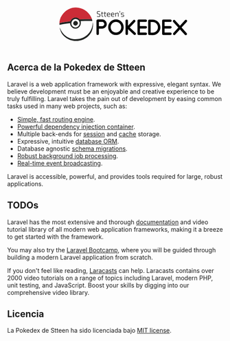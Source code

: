 <p align="center"><svg version="1.1" id="Capa_1" xmlns="http://www.w3.org/2000/svg" xmlns:xlink="http://www.w3.org/1999/xlink" x="0px" y="0px"
	 viewBox="0 0 2700 600" style="enable-background:new 0 0 2700 600;" xml:space="preserve">
<style type="text/css">
	.st0{fill:#CB2C37;}
	.st1{fill:#212422;}
</style>
<g>
	<path class="st0" d="M652.3,272.6c-1.1-11.5,1.5-22.6,3.7-33.8c2.6-13.3,7.8-25.8,11.8-38.7c1.7-5.5,6.7-9.5,9.2-15
		c6.5-14.2,16.1-26.4,26.4-38.2c16.7-19.2,36-35.4,58.7-46.8c41.7-20.8,85.6-28.6,131.7-19.7c36.7,7.1,69.9,22,98.7,46.1
		c27.4,23,48,50.9,61.7,84.1c1.9,4.7,2.6,9.6,4.1,14.4c-1.4-1.2-2.8-1.9-4.8-1.9c-10.5-0.2-21.1-0.6-31.6-0.7
		c-37.5-0.2-75-0.1-112.4,3.2c-2.4,0.2-5.2,0.7-7-1.5c-6-7.1-13.7-11.7-21.9-15.8c-16.1-8.2-32.8-8.4-49.4-3.3
		c-16.3,5-28.7,15.6-36.7,31.1c-3.7,7.3-7.5,13.7-18.1,14c-14.4,0.4-28.6,3.7-43,5.3c-19,2-37.7,5.7-56.2,10
		C668.9,267.2,660.7,270.1,652.3,272.6z"/>
	<path class="st1" d="M652.3,272.6c8.3-2.5,16.6-5.4,25-7.4c18.5-4.3,37.2-7.9,56.2-10c14.4-1.5,28.6-4.8,43-5.3
		c10.6-0.3,14.3-6.7,18.1-14c8-15.5,20.4-26.1,36.7-31.1c16.6-5.1,33.3-4.9,49.4,3.3c8.2,4.2,15.9,8.7,21.9,15.8
		c1.9,2.2,4.6,1.7,7,1.5c37.4-3.2,74.9-3.3,112.4-3.2c10.5,0.1,21.1,0.5,31.6,0.7c2,0,3.4,0.7,4.8,1.9c1.6,5.6,3.6,11.2,3.8,17.1
		c0.1,2.2,0.2,3-2.5,3.1c-4.2,0.2-8.3,0.1-12.6-0.6c-5.9-1-12.1-0.9-18.2-1c-31.3-0.6-62.5,0-93.7,2.2c-6,0.4-12.1,0.9-17.8,0.9
		c3.1,20.4,3.4,39.9-7.9,58.6c-10.7,17.6-25.2,29.1-45,33.4c-22.2,4.9-41.4-1.8-57.7-17.5c-14-13.5-21.1-30.1-21.7-49.7
		c-29.8,2.5-59.2,7-88.6,12.2c-13.1,2.3-25.9,5.9-38.9,8.7c-4.1,0.9-5.8,0.4-5.4-4.3C652.7,283,652.4,277.8,652.3,272.6z
		 M852.2,325.1c24.7,1.5,52.2-22.4,52.2-53.3c0-32.9-26.7-52.4-52.7-51.9c-25.6,0.5-50.6,25.9-50.7,56.4
		C800.8,301.5,825.7,326.9,852.2,325.1z"/>
	<path class="st1" d="M655.7,325c40,110,137.7,159.3,232.5,144.4c112.3-17.6,181.2-113.4,179-208.8c2.7,5,2.6,9.8,3,14.3
		c2.3,22.3,0,44.3-5,66.1c-5.6,24.1-15.1,46.4-29.7,66.2c-22.2,30.3-50.7,53.3-85.7,67.7c-35.5,14.5-72.2,20.6-110.7,17.7
		c-48-3.7-89.2-22.7-124.7-54.1c-27.3-24.2-46-54.3-54.2-90.2C658.5,340.6,655.4,333.1,655.7,325z"/>
	<path class="st1" d="M853,243.1c16.6,0.3,30.1,13.6,29.7,29.4c-0.4,15.1-16.3,30.2-31.3,29.7c-13.8-0.5-27.5-14.3-27.2-27.3
		C824.6,257.1,837.6,242.8,853,243.1z"/>
</g>
<g>
	<path d="M1141,122.6c3.2,0.1,6.3,0.2,9.6,0.5c3.2,0.3,6.4,0.7,9.7,1.3l-0.5,4.6c-2.8-0.2-5.9-0.4-9.1-0.5c-3.2-0.1-6.3-0.2-9.4-0.2
		c-2.6,0-4.9,0.1-6.8,0.3c-1.9,0.2-3.5,0.6-4.7,1.4c-1.2,0.7-2.1,1.9-2.7,3.5s-0.8,3.9-0.8,6.8c0,4.1,0.7,7,2.1,8.7
		c1.4,1.7,3.8,2.9,7.1,3.5l14,2.9c5,1,8.5,3,10.5,5.9c2,2.9,2.9,7,2.9,12.4c0,3.9-0.4,7.1-1.4,9.4s-2.2,4.1-4,5.4
		c-1.8,1.2-4,2.1-6.7,2.5c-2.7,0.4-5.9,0.7-9.6,0.7c-2.3,0-5.2-0.1-8.6-0.3c-3.4-0.2-7.3-0.6-11.7-1.4l0.5-4.6
		c3.3,0.1,6,0.2,8.3,0.3c2.2,0.1,4.2,0.2,6,0.2c1.8,0,3.7,0,5.7,0c3.7-0.1,6.7-0.4,8.9-1c2.2-0.6,3.8-1.7,4.7-3.5
		c0.9-1.7,1.4-4.4,1.4-7.9c0-2.9-0.3-5.2-0.9-6.8c-0.6-1.6-1.6-2.9-3-3.8c-1.4-0.9-3.2-1.5-5.4-1.9l-14.2-3c-4.8-1-8.1-2.9-10.1-5.8
		c-2-2.9-2.9-7-2.9-12.1c0-3.9,0.4-7.1,1.3-9.4c0.9-2.3,2.2-4.1,3.9-5.3c1.7-1.2,3.9-1.9,6.5-2.3
		C1134.3,122.8,1137.4,122.6,1141,122.6z"/>
	<path d="M1201.1,143.6v5h-30.4V144l9.2-0.5H1201.1z M1185.3,129.5v49.3c0,2.4,0.6,4.1,1.7,5.2c1.1,1.1,2.8,1.6,5.2,1.6h7.6l0.8,4.5
		c-1,0.3-2.1,0.5-3.3,0.6c-1.3,0.2-2.5,0.3-3.6,0.3c-1.2,0.1-2.1,0.1-2.8,0.1c-3.8,0-6.7-1-8.6-3c-2-2-2.9-4.9-2.9-8.7v-50H1185.3z"
		/>
	<path d="M1236.7,143.6v5h-30.4V144l9.2-0.5H1236.7z M1220.9,129.5v49.3c0,2.4,0.6,4.1,1.7,5.2c1.1,1.1,2.8,1.6,5.2,1.6h7.6l0.8,4.5
		c-1,0.3-2.1,0.5-3.3,0.6c-1.3,0.2-2.5,0.3-3.6,0.3c-1.2,0.1-2.1,0.1-2.8,0.1c-3.8,0-6.7-1-8.6-3c-2-2-2.9-4.9-2.9-8.7v-50H1220.9z"
		/>
	<path d="M1265.9,142.4c6.7,0,11.6,1.2,14.7,3.7c3.1,2.4,4.7,6.1,4.8,10.9c0.1,4.2-0.7,7.4-2.4,9.7c-1.7,2.3-4.5,3.4-8.4,3.4h-27.1
		v-4.8h25.8c2.4,0,4-0.8,4.8-2.3c0.8-1.5,1.2-3.5,1.2-5.8c-0.1-3.3-1.1-5.7-3.2-7.2c-2.1-1.4-5.3-2.2-9.9-2.2
		c-3.7,0-6.7,0.6-8.9,1.7c-2.2,1.2-3.7,3.1-4.6,5.8c-0.9,2.7-1.4,6.5-1.4,11.2c0,5.2,0.5,9.3,1.6,12.1c1.1,2.9,2.8,4.9,5.2,6
		c2.4,1.1,5.5,1.7,9.4,1.7c2.7,0,5.5-0.1,8.4-0.3c2.9-0.2,5.5-0.5,7.7-0.8l0.7,4.2c-1.4,0.5-3.1,0.9-5.2,1.3
		c-2.1,0.3-4.2,0.6-6.5,0.8c-2.2,0.2-4.2,0.3-5.9,0.3c-5.3,0-9.5-0.8-12.7-2.5c-3.2-1.6-5.5-4.3-7-7.9c-1.5-3.6-2.2-8.4-2.2-14.3
		c0-6.1,0.7-10.9,2.2-14.5c1.4-3.5,3.7-6.1,6.8-7.6C1256.9,143.2,1260.9,142.4,1265.9,142.4z"/>
	<path d="M1317.4,142.4c6.7,0,11.6,1.2,14.7,3.7c3.1,2.4,4.7,6.1,4.8,10.9c0.1,4.2-0.7,7.4-2.4,9.7c-1.7,2.3-4.5,3.4-8.4,3.4h-27.1
		v-4.8h25.8c2.4,0,4-0.8,4.8-2.3c0.8-1.5,1.2-3.5,1.2-5.8c-0.1-3.3-1.1-5.7-3.2-7.2s-5.3-2.2-9.9-2.2c-3.7,0-6.7,0.6-8.9,1.7
		c-2.2,1.2-3.7,3.1-4.6,5.8c-0.9,2.7-1.4,6.5-1.4,11.2c0,5.2,0.5,9.3,1.6,12.1c1.1,2.9,2.8,4.9,5.2,6c2.4,1.1,5.5,1.7,9.4,1.7
		c2.7,0,5.5-0.1,8.4-0.3c2.9-0.2,5.5-0.5,7.7-0.8l0.7,4.2c-1.4,0.5-3.1,0.9-5.2,1.3c-2.1,0.3-4.3,0.6-6.5,0.8
		c-2.2,0.2-4.2,0.3-5.9,0.3c-5.3,0-9.5-0.8-12.7-2.5c-3.2-1.6-5.5-4.3-7-7.9c-1.5-3.6-2.2-8.4-2.2-14.3c0-6.1,0.7-10.9,2.2-14.5
		c1.4-3.5,3.7-6.1,6.8-7.6C1308.4,143.2,1312.4,142.4,1317.4,142.4z"/>
	<path d="M1355.3,143.6l0.5,8.9l0.5,1.5v36.5h-6.1v-46.8H1355.3z M1377.3,142.4c8.4,0,12.6,4.3,12.6,12.8v35.2h-6.1v-33.5
		c0-3.3-0.6-5.7-1.9-7.1c-1.3-1.4-3.3-2.1-6.2-2.1c-3.2,0-6.2,0.7-9.3,2.2c-3,1.5-6.6,3.6-10.8,6.3l-0.3-4.5c3.8-3,7.5-5.2,11.2-6.9
		C1370.2,143.2,1373.8,142.4,1377.3,142.4z"/>
	<path d="M1407.2,120.7c0.8,0,1.4,0.2,1.8,0.5c0.4,0.4,0.5,0.9,0.5,1.8v5.9c-0.1,1.5-0.2,3.1-0.4,4.6c-0.2,1.5-0.5,3-0.9,4.5
		c-0.4,1.5-0.9,2.9-1.5,4.3l-2.8-0.9c0.2-1.9,0.4-3.7,0.5-5.2c0.1-1.5,0.2-3.4,0.2-5.7c-1.2,0-1.7-0.6-1.7-1.9l0.1-5.6
		c0-0.8,0.2-1.4,0.6-1.8c0.4-0.4,1-0.5,1.8-0.5H1407.2z"/>
	<path d="M1438.2,142.4c2,0,4.1,0.1,6.3,0.2c2.2,0.1,4.4,0.3,6.6,0.5c2.2,0.2,4.2,0.4,6.2,0.7l-0.6,4.5c-2.9-0.2-5.9-0.3-8.9-0.4
		s-6-0.1-8.9-0.1c-3.1-0.1-5.6,0-7.4,0.2c-1.8,0.2-3.2,0.9-4.1,1.9c-0.9,1.1-1.3,2.8-1.3,5.3c0,2.8,0.6,4.7,1.8,5.7
		c1.2,1,3,1.7,5.4,2.2l14.4,2.7c3.6,0.7,6.3,2,8.1,3.9c1.8,1.9,2.7,4.7,2.7,8.6c0,3.9-0.7,6.8-2.1,8.7c-1.4,1.9-3.6,3.1-6.5,3.7
		c-2.9,0.6-6.5,0.9-10.8,0.9c-1.9,0-4.4-0.1-7.5-0.2c-3.1-0.1-6.6-0.5-10.4-1.1l0.5-4.4c1.7,0.1,3.5,0.1,5.2,0.2
		c1.7,0.1,3.5,0.2,5.4,0.2c1.8,0,3.7,0,5.7,0c3.7-0.1,6.6-0.3,8.7-0.6c2.1-0.4,3.6-1.1,4.5-2.3c0.9-1.2,1.4-2.9,1.4-5.2
		c0-2.7-0.7-4.5-2.2-5.5c-1.5-1-3.3-1.7-5.6-2.1l-14.3-2.6c-2.4-0.5-4.3-1.3-5.9-2.3c-1.5-1-2.7-2.3-3.4-4.1
		c-0.7-1.7-1.1-3.8-1.1-6.4c0-3.7,0.6-6.5,1.9-8.4c1.3-1.8,3.3-3,5.9-3.6C1430.7,142.6,1434,142.3,1438.2,142.4z"/>
</g>
<g>
	<path d="M1242.9,283.9c0,30.1-26.5,55.9-58.2,55.9h-40.3v64c0,8.4-6.6,15.1-15.1,15.1c-8.4,0-15.1-6.6-15.1-15.1v-162
		c0-7.9,6.4-14.5,14.3-15.1v-1.5h58.2C1217.1,225.2,1242.9,252,1242.9,283.9z M1212.5,283.9c0-14.8-12.2-28.3-25.8-28.3h-42.4v53.8
		h40.3C1199.5,309.4,1212.5,297.4,1212.5,283.9z"/>
	<path d="M1357.7,419.1c-53.6,0-97-43.4-97-97c0-53.3,43.4-96.7,97-96.7c53.3,0,96.7,43.4,96.7,97
		C1454.4,375.7,1411,419.1,1357.7,419.1z M1357.7,256.3c-36.5,0-66.1,29.6-66.1,65.8c0,36.5,29.6,66.1,66.1,66.1
		c36.2,0,65.8-29.6,65.8-66.1C1423.5,285.9,1393.9,256.3,1357.7,256.3z"/>
	<path d="M1603.1,414.3c-3.1,3.6-7.1,5.1-11.5,5.1c-3.6,0-7.1-1.3-10.2-3.8l-72.7-68.4c-0.3,0.3-0.5,0.5-1,0.8v56.4
		c0,8.4-6.6,15.1-15.1,15.1c-8.7,0-15.3-6.6-15.3-15.1V241c0-8.4,6.6-15.3,15.3-15.3c8.4,0,15.1,6.9,15.1,15.3v63.3l66.8-69.9
		c5.9-6.1,15.6-6.4,21.4-0.5c6.1,5.9,6.4,15.6,0.5,21.7l-66.8,69.6l72.2,67.6C1608.2,398.4,1608.7,408.1,1603.1,414.3z"/>
	<path d="M1656.5,338.5V389h73c8.4,0,15.3,6.9,15.3,15.3c0,8.4-6.9,15.1-15.3,15.1h-88.3c-8.4,0-15-6.6-15-15.1V241
		c0-8.4,6.6-15.3,15-15.3h88.3c8.4,0,15.3,6.9,15.3,15.3c0,8.4-6.9,15.3-15.3,15.3h-73v51.8h73c8.4,0,15.3,6.6,15.3,15.3
		c0,8.4-6.9,15-15.3,15H1656.5z"/>
	<path d="M1912.4,323.9c0,53.3-43.6,97-97,97h-0.5l-40.1-1.5c-8.4-0.3-14.8-7.1-14.8-15.6V242.3c0-8.4,6.6-15.1,15.3-15.1h40.1
		C1868.8,227.3,1912.4,270.6,1912.4,323.9z M1881.8,323.9c0-36.5-30.1-66.1-66.3-66.1h-24.8v131.4l25,0.8
		C1852.2,390,1881.8,360.4,1881.8,323.9z"/>
	<path d="M1964.4,338.5V389h73c8.4,0,15.3,6.9,15.3,15.3c0,8.4-6.9,15.1-15.3,15.1h-88.3c-8.4,0-15-6.6-15-15.1V241
		c0-8.4,6.6-15.3,15-15.3h88.3c8.4,0,15.3,6.9,15.3,15.3c0,8.4-6.9,15.3-15.3,15.3h-73v51.8h73c8.4,0,15.3,6.6,15.3,15.3
		c0,8.4-6.9,15-15.3,15H1964.4z"/>
	<path d="M2240.5,395.9c5.6,6.1,5.1,15.8-1,21.4c-3.1,2.6-6.6,3.8-10.5,3.8c-4.1,0-8.2-1.5-11.2-4.8l-61-67.4l-60.5,66.3
		c-2.8,3.3-7.1,5.1-11.2,5.1c-3.6,0-7.1-1.3-10.2-3.8c-6.1-5.9-6.6-15.3-1-21.7l62.2-68.6l-64-70.7c-5.9-6.1-5.4-15.8,1-21.4
		c6.1-5.6,15.8-5.4,21.4,1l62.3,68.6l63-69.4c5.6-6.4,15.3-6.9,21.4-1.3c6.1,5.9,6.6,15.3,1,21.7l-65.1,71.4L2240.5,395.9z"/>
</g>
</svg>
</p>


## Acerca de la Pokedex de Stteen

Laravel is a web application framework with expressive, elegant syntax. We believe development must be an enjoyable and creative experience to be truly fulfilling. Laravel takes the pain out of development by easing common tasks used in many web projects, such as:

- [Simple, fast routing engine](https://laravel.com/docs/routing).
- [Powerful dependency injection container](https://laravel.com/docs/container).
- Multiple back-ends for [session](https://laravel.com/docs/session) and [cache](https://laravel.com/docs/cache) storage.
- Expressive, intuitive [database ORM](https://laravel.com/docs/eloquent).
- Database agnostic [schema migrations](https://laravel.com/docs/migrations).
- [Robust background job processing](https://laravel.com/docs/queues).
- [Real-time event broadcasting](https://laravel.com/docs/broadcasting).

Laravel is accessible, powerful, and provides tools required for large, robust applications.

## TODOs

Laravel has the most extensive and thorough [documentation](https://laravel.com/docs) and video tutorial library of all modern web application frameworks, making it a breeze to get started with the framework.

You may also try the [Laravel Bootcamp](https://bootcamp.laravel.com), where you will be guided through building a modern Laravel application from scratch.

If you don't feel like reading, [Laracasts](https://laracasts.com) can help. Laracasts contains over 2000 video tutorials on a range of topics including Laravel, modern PHP, unit testing, and JavaScript. Boost your skills by digging into our comprehensive video library.



## Licencia

La Pokedex de Stteen ha sido licenciada bajo [MIT license](https://opensource.org/licenses/MIT).
